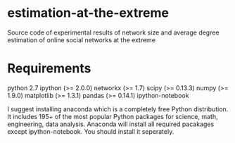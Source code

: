 estimation-at-the-extreme
=========================

Source code of experimental results of network size and average degree estimation of online social networks at the extreme

Requirements
=========================
python 2.7
ipython (>= 2.0.0)
networkx (>= 1.7)
scipy (>= 0.13.3)
numpy (>= 1.9.0)
matplotlib (>= 1.3.1)
pandas (>= 0.14.1)
ipython-notebook

I suggest installing anaconda which is a completely free Python distribution. It includes 195+ of the most popular Python packages for science, math, engineering, data analysis.
Anaconda will install all required pacakages except ipython-notebook. You should install it seperately.

